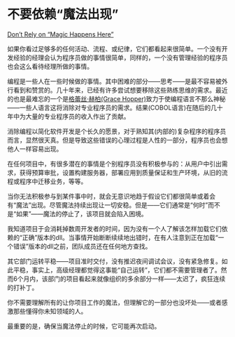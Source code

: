 # 不要依赖“魔法出现”

[Don’t Rely on “Magic Happens Here”](https://97-things-every-x-should-know.gitbooks.io/97-things-every-programmer-should-know/content/en/thing_29/)

如果你看过足够多的任何活动、流程、或纪律，它们都看起来很简单。一个没有开发经验的经理会认为程序员做的事情很简单，同样的，一个没有管理经验的程序员也会这么看待经理所做的事情。

编程是一些人在一些时候做的事情。其中困难的部分——思考——是最不容易被外行看到和赞赏的。几十年来，已经有许多尝试想要移除这些熟练思维的需求。最近的也是最难忘的一个是[格蕾丝·赫柏(Grace Hopper)](https://zh.wikipedia.org/wiki/%E8%91%9B%E9%BA%97%E7%B5%B2%C2%B7%E9%9C%8D%E6%99%AE)致力于使编程语言不那么神秘——一些人语言这将消除对专业程序员的需求。结果(COBOL语言)在随后的几十年中为大量的专业程序员的收入作出了贡献。

消除编程以简化软件开发是个长久的愿景，对于熟知其(内部的)复杂程序的程序员而言，显然很天真。但是导致这些错误的心理过程是人性的一部分，程序员也会想他人一样容易出现。

在任何项目中，有很多潜在的事情是个别程序员没有积极参与的：从用户中引出需求，获得预算审批，设置构建服务器，部署应用到质量保证和生产环境，从旧的流程或程序中迁移业务，等等。

当你无法积极参与到某件事中时，就会无意识地趋于假设它们都很简单或着会有“魔法”出现。尽管魔法持续出现让一切安稳。但是——它们通常是“何时”而不是“如果”——魔法的停止了，该项目就会陷入困境。

我知道项目于会消耗掉数周开发者的时间，因为没有一个人了解该怎样加载它们依赖的“正确”版本的dll。当事情开始断断续续地出错时，在有人注意到正在加载“一个错误”版本的dll之前，团队成员还在任何地方查找。

其它部门运转平稳——项目准时交付，没有推迟夜间调试会议，没有紧急修复。如此平稳，事实上，高级经理都觉得这事能“自己运转”，它们都不需要管理者了。然而6个月内，该部门的项目看起来就像组织的多余部分一样——太迟了，疯狂连续的打补丁。

你不需要理解所有的让你项目工作的魔法，但理解它的一部分也没坏处——或者感激那些懂得你未知领域的人。

最重要的是，确保当魔法停止的时候，它可能再次启动。

